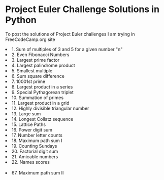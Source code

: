 # Project Euler Challenge Solutions in Python
To post the solutions of Project Euler challenges I am trying in FreeCodeCamp.org site

<td>
  <li>1. Sum of multiples of 3 and 5 for a given number "n"</li>
  <li>2. Even Fibonacci Numbers</li>
  <li>3. Largest prime factor</li>
  <li>4. Largest palindrome product</li>
  <li>5. Smallest multiple</li>
  <li>6. Sum square difference</li>
  <li>7. 10001st prime</li>
  <li>8. Largest product in a series</li>
  <li>9. Special Pythagorean triplet</li>
  <li>10. Summation of primes</li>
  <li>11. Largest product in a grid</li>
  <li>12. Highly divisible triangular number</li>
  <li>13. Large sum</li>
  <li>14. Longest Collatz sequence</li>
  <li>15. Lattice Paths</li>
  <li>16. Power digit sum</li>
  <li>17. Number letter counts</li>
  <li>18. Maximum path sum I</li>
  <li>19. Counting Sundays</li>
  <li>20. Factorial digit sum</li>
  <li>21. Amicable numbers</li>
  <li>22. Names scores</li>
    
  <br/>
  <li>67. Maximum path sum II</li>
</td>
